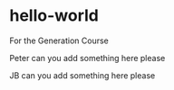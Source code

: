 # hello-world
For the Generation Course

Peter can you add something here please

JB can you add something here please
